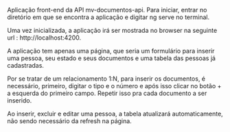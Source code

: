 Aplicação front-end da API mv-documentos-api.
Para iniciar, entrar no diretório em que se encontra a aplicação e digitar ng serve no terminal. 

Uma vez inicializada, a aplicação irá ser mostrada no browser na seguinte url : http://localhost:4200.

A aplicação tem apenas uma página, que seria um formulário para inserir uma pessoa, seu estado e seus documentos e uma tabela das pessoas já cadastradas. 

Por se tratar de um relacionamento 1:N, para inserir os documentos, é necessário, primeiro, digitar o tipo e o número e após isso clicar no botão + a esquerda do primeiro campo. Repetir isso pra cada documento a ser inserido. 

Ao inserir, excluir e editar uma pessoa, a tabela atualizará automaticamente, não sendo necessário da refresh na página. 
